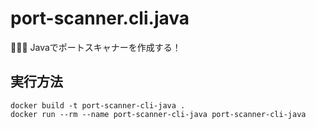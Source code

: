 # port-scanner.cli.java

🫣🫣🫣 Javaでポートスキャナーを作成する！  

## 実行方法

```shell
docker build -t port-scanner-cli-java .
docker run --rm --name port-scanner-cli-java port-scanner-cli-java
```
